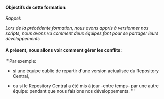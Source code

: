 
#### Objectifs de cette formation:

_Rappel:_

_Lors de la précédente formation,
 nous avons appris à versionner nos scripts,
 nous avons vu comment deux équipes font pour se partager leurs développements_
 
 


#### A présent, nous allons voir comment gèrer les conflits: 

'''Par exemple:

- si une équipe oublie de repartir d'une version actualisée du Repository Central,

- ou si le Repository Central a été mis à jour -entre temps- par une autre équipe: pendant que nous faisions nos développements.
'''
